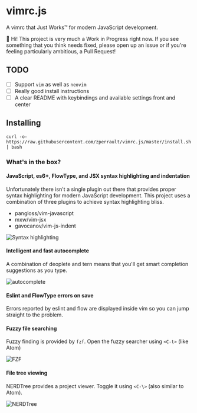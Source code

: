# vimrc.js

A vimrc that Just Works™ for modern JavaScript development.

👋 Hi! This project is very much a Work in Progress right now. If you
see something that you think needs fixed, please open up an issue or if
you're feeling particularly ambitious, a Pull Request!

## TODO
  - [ ] Support `vim` as well as `neovim`
  - [ ] Really good install instructions
  - [ ] A clear README with keybindings and available settings front and
    center

## Installing

```
curl -o- https://raw.githubusercontent.com/zperrault/vimrc.js/master/install.sh | bash
```

### What's in the box?

#### JavaScript, es6+, FlowType, and JSX syntax highlighting and indentation

Unfortunately there isn't a single plugin out there that provides proper
syntax highlighting for modern JavaScript development. This project uses
a combination of three plugins to achieve syntax highlighting bliss.
  
  * pangloss/vim-javascript
  * mxw/vim-jsx
  * gavocanov/vim-js-indent

![Syntax highlighting](http://i.imgur.com/aOrAmyr.png)

#### Intelligent and fast autocomplete

A combination of deoplete and tern means that you'll get smart
completion suggestions as you type.

![autocomplete](http://i.imgur.com/YeyRkB0.png)

#### Eslint and FlowType errors on save

Errors reported by eslint and flow are displayed inside vim so you can
jump straight to the problem.

#### Fuzzy file searching

Fuzzy finding is provided by `fzf`. Open the fuzzy searcher using `<C-t>`
(like Atom)

![FZF](http://i.imgur.com/1hKJWei.png)

#### File tree viewing

NERDTree provides a project viewer. Toggle it using `<C-\>` (also
similar to Atom).

![NERDTree](http://i.imgur.com/Lzi08Aa.png)
